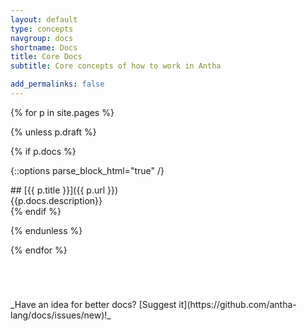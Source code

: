 ```yaml
---
layout: default
type: concepts
navgroup: docs
shortname: Docs
title: Core Docs
subtitle: Core concepts of how to work in Antha

add_permalinks: false
---
```


{% for p in site.pages %}

{% unless p.draft %}

{% if p.docs %}

{::options parse_block_html="true" /}
<div class="article">
## [{{ p.title }}]({{ p.url }})

<summary>
{{p.docs.description}}
</summary>
</div>
{% endif %}

{% endunless %}

{% endfor %}

<div style="margin-top:5em;">
_Have an idea for better docs? [Suggest it](https://github.com/antha-lang/docs/issues/new)!_
</div>
